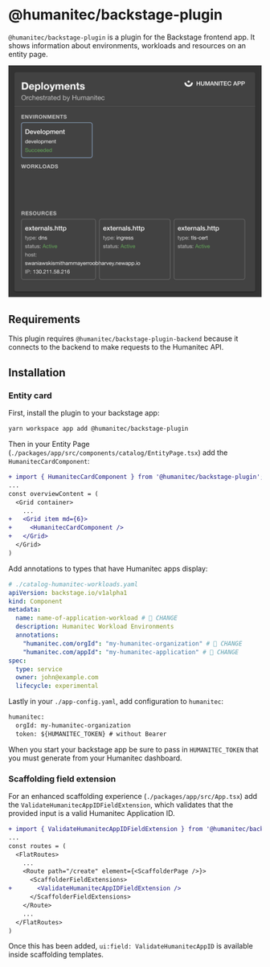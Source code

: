# @humanitec/backstage-plugin

`@humanitec/backstage-plugin` is a plugin for the Backstage frontend app. It shows information about environments, workloads and resources on an entity page.

![screenshot](./screenshot.png)

## Requirements

This plugin requires `@humanitec/backstage-plugin-backend` because it connects to the backend to make requests to the Humanitec API.

## Installation

### Entity card

First, install the plugin to your backstage app:

```bash
yarn workspace app add @humanitec/backstage-plugin
```

Then in your Entity Page (`./packages/app/src/components/catalog/EntityPage.tsx`) add the `HumanitecCardComponent`:

```diff
+ import { HumanitecCardComponent } from '@humanitec/backstage-plugin';
...
const overviewContent = (
  <Grid container>
    ...
+   <Grid item md={6}>
+     <HumanitecCardComponent />
+   </Grid>
  </Grid>
)
```

Add annotations to types that have Humanitec apps display:

```yaml
# ./catalog-humanitec-workloads.yaml
apiVersion: backstage.io/v1alpha1
kind: Component
metadata:
  name: name-of-application-workload # 🚨 CHANGE
  description: Humanitec Workload Environments
  annotations:
    "humanitec.com/orgId": "my-humanitec-organization" # 🚨 CHANGE
    "humanitec.com/appId": "my-humanitec-application" # 🚨 CHANGE
spec:
  type: service
  owner: john@example.com
  lifecycle: experimental
```

Lastly in your `./app-config.yaml`, add configuration to `humanitec`:

```diff
humanitec:
  orgId: my-humanitec-organization
  token: ${HUMANITEC_TOKEN} # without Bearer
```

When you start your backstage app be sure to pass in `HUMANITEC_TOKEN` that you must generate from your Humanitec dashboard.

### Scaffolding field extension

For an enhanced scaffolding experience (`./packages/app/src/App.tsx`) add the `ValidateHumanitecAppIDFieldExtension`, which validates that the provided input is a valid Humanitec Application ID.

```diff
+ import { ValidateHumanitecAppIDFieldExtension } from '@humanitec/backstage-plugin';
...
const routes = (
  <FlatRoutes>
    ...
    <Route path="/create" element={<ScaffolderPage />}>
      <ScaffolderFieldExtensions>
+       <ValidateHumanitecAppIDFieldExtension />
      </ScaffolderFieldExtensions>
    </Route>
    ...
  </FlatRoutes>
)
```

Once this has been added, `ui:field: ValidateHumanitecAppID` is available inside scaffolding templates.
